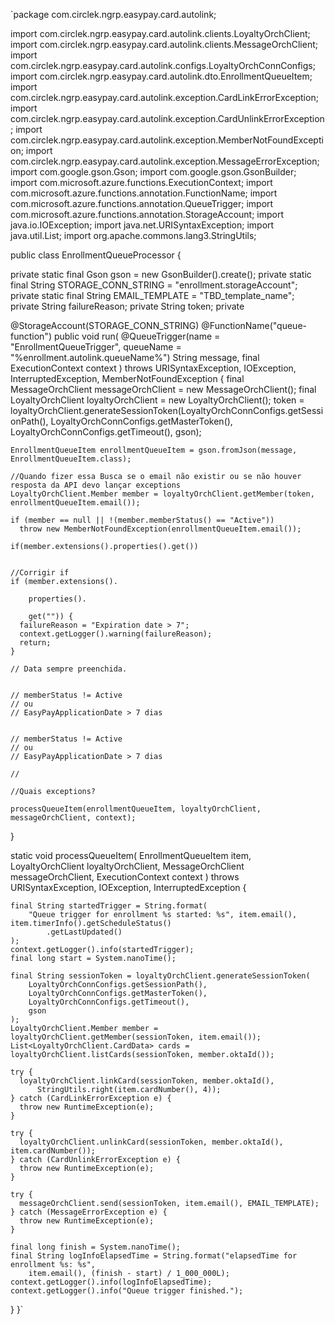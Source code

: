 
`package com.circlek.ngrp.easypay.card.autolink;

import com.circlek.ngrp.easypay.card.autolink.clients.LoyaltyOrchClient;
import com.circlek.ngrp.easypay.card.autolink.clients.MessageOrchClient;
import com.circlek.ngrp.easypay.card.autolink.configs.LoyaltyOrchConnConfigs;
import com.circlek.ngrp.easypay.card.autolink.dto.EnrollmentQueueItem;
import com.circlek.ngrp.easypay.card.autolink.exception.CardLinkErrorException;
import com.circlek.ngrp.easypay.card.autolink.exception.CardUnlinkErrorException;
import com.circlek.ngrp.easypay.card.autolink.exception.MemberNotFoundException;
import com.circlek.ngrp.easypay.card.autolink.exception.MessageErrorException;
import com.google.gson.Gson;
import com.google.gson.GsonBuilder;
import com.microsoft.azure.functions.ExecutionContext;
import com.microsoft.azure.functions.annotation.FunctionName;
import com.microsoft.azure.functions.annotation.QueueTrigger;
import com.microsoft.azure.functions.annotation.StorageAccount;
import java.io.IOException;
import java.net.URISyntaxException;
import java.util.List;
import org.apache.commons.lang3.StringUtils;

public class EnrollmentQueueProcessor {

  private static final Gson gson = new GsonBuilder().create();
  private static final String STORAGE_CONN_STRING = "enrollment.storageAccount";
  private static final String EMAIL_TEMPLATE = "TBD_template_name";
  private String failureReason;
  private String token;
  private

  @StorageAccount(STORAGE_CONN_STRING)
  @FunctionName("queue-function")
  public void run(
      @QueueTrigger(name = "EnrollmentQueueTrigger",
          queueName = "%enrollment.autolink.queueName%") String message,
      final ExecutionContext context
  ) throws URISyntaxException, IOException, InterruptedException, MemberNotFoundException {
    final MessageOrchClient messageOrchClient = new MessageOrchClient();
    final LoyaltyOrchClient loyaltyOrchClient = new LoyaltyOrchClient();
    token = loyaltyOrchClient.generateSessionToken(LoyaltyOrchConnConfigs.getSessionPath(), LoyaltyOrchConnConfigs.getMasterToken(), LoyaltyOrchConnConfigs.getTimeout(), gson);

    EnrollmentQueueItem enrollmentQueueItem = gson.fromJson(message, EnrollmentQueueItem.class);

    //Quando fizer essa Busca se o email não existir ou se não houver resposta da API devo lançar exceptions
    LoyaltyOrchClient.Member member = loyaltyOrchClient.getMember(token, enrollmentQueueItem.email());

    if (member == null || !(member.memberStatus() == "Active"))
      throw new MemberNotFoundException(enrollmentQueueItem.email());

    if(member.extensions().properties().get())


    //Corrigir if
    if (member.extensions().

        properties().

        get("")) {
      failureReason = "Expiration date > 7";
      context.getLogger().warning(failureReason);
      return;
    }

    // Data sempre preenchida.


    // memberStatus != Active
    // ou
    // EasyPayApplicationDate > 7 dias


    // memberStatus != Active
    // ou
    // EasyPayApplicationDate > 7 dias

    //

    //Quais exceptions?

    processQueueItem(enrollmentQueueItem, loyaltyOrchClient, messageOrchClient, context);
  }

  static void processQueueItem(
      EnrollmentQueueItem item,
      LoyaltyOrchClient loyaltyOrchClient,
      MessageOrchClient messageOrchClient,
      ExecutionContext context
  ) throws URISyntaxException, IOException, InterruptedException {

    final String startedTrigger = String.format(
        "Queue trigger for enrollment %s started: %s", item.email(), item.timerInfo().getScheduleStatus()
            .getLastUpdated()
    );
    context.getLogger().info(startedTrigger);
    final long start = System.nanoTime();

    final String sessionToken = loyaltyOrchClient.generateSessionToken(
        LoyaltyOrchConnConfigs.getSessionPath(),
        LoyaltyOrchConnConfigs.getMasterToken(),
        LoyaltyOrchConnConfigs.getTimeout(),
        gson
    );
    LoyaltyOrchClient.Member member = loyaltyOrchClient.getMember(sessionToken, item.email());
    List<LoyaltyOrchClient.CardData> cards = loyaltyOrchClient.listCards(sessionToken, member.oktaId());

    try {
      loyaltyOrchClient.linkCard(sessionToken, member.oktaId(),
          StringUtils.right(item.cardNumber(), 4));
    } catch (CardLinkErrorException e) {
      throw new RuntimeException(e);
    }

    try {
      loyaltyOrchClient.unlinkCard(sessionToken, member.oktaId(), item.cardNumber());
    } catch (CardUnlinkErrorException e) {
      throw new RuntimeException(e);
    }

    try {
      messageOrchClient.send(sessionToken, item.email(), EMAIL_TEMPLATE);
    } catch (MessageErrorException e) {
      throw new RuntimeException(e);
    }

    final long finish = System.nanoTime();
    final String logInfoElapsedTime = String.format("elapsedTime for enrollment %s: %s",
        item.email(), (finish - start) / 1_000_000L);
    context.getLogger().info(logInfoElapsedTime);
    context.getLogger().info("Queue trigger finished.");

  }
}`